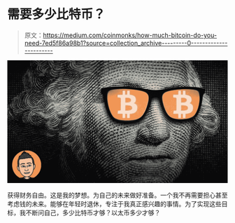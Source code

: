 # 需要多少比特币？

> 原文：<https://medium.com/coinmonks/how-much-bitcoin-do-you-need-7ed5f86a98b1?source=collection_archive---------0----------------------->

![](img/0a1932621a7b5c8d6ba28cd12758bfe2.png)

获得财务自由。这是我的梦想。为自己的未来做好准备。一个我不再需要担心甚至考虑钱的未来。能够在年轻时退休，专注于我真正感兴趣的事情。为了实现这些目标，我不断问自己，多少比特币才够？以太币多少才够？
